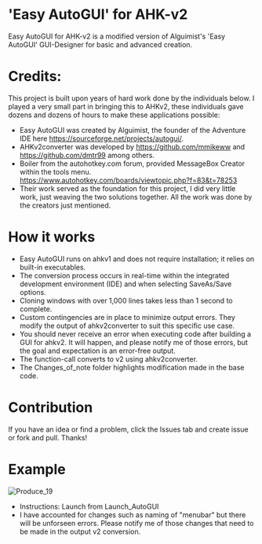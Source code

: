 #  'Easy AutoGUI' for AHK-v2
Easy AutoGUI for AHK-v2 is a modified version of Alguimist's 'Easy AutoGUI' GUI-Designer for basic and advanced creation.  


# Credits:
This project is built upon years of hard work done by the individuals below. I played a very small part in bringing this to AHKv2, these individuals gave dozens and dozens of hours to make these applications possible: 
- Easy AutoGUI was created by Alguimist, the founder of the Adventure IDE here https://sourceforge.net/projects/autogui/. 
- AHKv2converter was developed by https://github.com/mmikeww and https://github.com/dmtr99 among others.
- Boiler from the autohotkey.com forum, provided MessageBox Creator within the tools menu. https://www.autohotkey.com/boards/viewtopic.php?f=83&t=78253
- Their work served as the foundation for this project, I did very little work, just weaving the two solutions together. All the work was done by the creators just mentioned.
  
# How it works 
- Easy AutoGUI runs on ahkv1 and does not require installation; it relies on built-in executables.
- The conversion process occurs in real-time within the integrated development environment (IDE) and when selecting SaveAs/Save options.
- Cloning windows with over 1,000 lines takes less than 1 second to complete.
- Custom contingencies are in place to minimize output errors. They modify the output of ahkv2converter to suit this specific use case.
- You should never receive an error when executing code after building a GUI for ahkv2. It will happen, and please notify me of those errors, but the goal and expectation is an error-free output. 
- The function-call converts to v2 using ahkv2converter. 
- The Changes_of_note folder highlights modification made in the base code.


# Contribution
If you have an idea or find a problem, click the Issues tab and create issue or fork and pull. Thanks!
# Example


![Produce_19](https://github.com/samfisherirl/Easy-Auto-GUI-for-AHK-v2/assets/98753696/4c87427a-4079-4043-852e-bbc03a55c953)



- Instructions: Launch from Launch_AutoGUI
- I have accounted for changes such as naming of "menubar" but there will be unforseen errors. Please notify me of those changes that need to be made in the output v2 conversion. 
 
